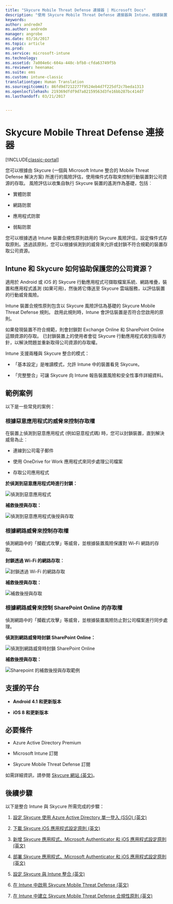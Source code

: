 ```yaml
---
title: "Skycure Mobile Threat Defense 連接器 | Microsoft Docs"
description: "使用 Skycure Mobile Threat Defense 連接器與 Intune，根據裝置、網路和應用程式風險，保護對公司資源的存取。"
keywords: 
author: andredm7
ms.author: andredm
manager: angrobe
ms.date: 03/16/2017
ms.topic: article
ms.prod: 
ms.service: microsoft-intune
ms.technology: 
ms.assetid: 7a004e6c-604a-448c-bfb8-cfda63749f5b
ms.reviewer: heenamac
ms.suite: ems
ms.custom: intune-classic
translationtype: Human Translation
ms.sourcegitcommit: 86fd9d7212277f9524eb4d7f225df2c7beda1313
ms.openlocfilehash: 219369dfdf9d7a82159563d3fe16bb287bc414d7
ms.lasthandoff: 03/21/2017


---
```


# <a name="skycure-mobile-threat-defense-connector"></a>Skycure Mobile Threat Defense 連接器

[!INCLUDE[classic-portal](../includes/classic-portal.md)]

您可以根據由 Skycure (一個與 Microsoft Intune 整合的 Mobile Threat Defense 解決方案) 所進行的風險評估，使用條件式存取來控制行動裝置對公司資源的存取。 風險評估以收集自執行 Skycure 裝置的遙測作為基礎，包括︰

-   實體防禦

-   網路防禦

-   應用程式防禦

-   弱點防禦

您可以根據透過 Intune 裝置合規性原則啟用的 Skycure 風險評估，設定條件式存取原則。透過該原則，您可以根據偵測到的威脅來允許或封鎖不符合規範的裝置存取公司資源。

## <a name="how-do-intune-and-skycure-help-protect-your-company-resources"></a>Intune 和 Skycure 如何協助保護您的公司資源？

適用於 Android 或 iOS 的 Skycure 行動應用程式可擷取檔案系統、網路堆疊，裝置和應用程式遙測 (如果可用)，然後將它傳送至 Skycure 雲端服務，以評估裝置的行動威脅風險。

Intune 裝置合規性原則包含以 Skycure 風險評估為基礎的 Skycure Mobile Threat Defense 規則。 啟用此規則時，Intune 會評估裝置是否符合您啟用的原則。

如果發現裝置不符合規範，則會封鎖對 Exchange Online 和 SharePoint Online 這類資源的存取。 已封鎖裝置上的使用者會從 Skycure 行動應用程式收到指導方針，以解決問題並重新取得公司資源的存取權。

Intune 支援兩種與 Skycure 整合的模式：

-   「基本設定」是唯讀模式，允許 Intune 中的裝置看見 Skycure。

-   「完整整合」可讓 Skycure 向 Intune 報告裝置風險和安全性事件詳細資料。

## <a name="sample-scenarios"></a>範例案例

以下是一些常見的案例：

### <a name="control-access-based-on-threats-from-malicious-apps"></a>根據惡意應用程式的威脅來控制存取權

在裝置上偵測到惡意應用程式 (例如惡意程式碼) 時，您可以封鎖裝置，直到解決威脅為止︰

-   連線到公司電子郵件

-   使用 OneDrive for Work 應用程式來同步處理公司檔案

-   存取公司應用程式

**於偵測到惡意應用程式時進行封鎖：**

![偵測到惡意應用程式](../media/mtp/skycure-arch-1.png)

**補救後授與存取：**

![偵測到惡意應用程式後授與存取](../media/mtp/skycure-arch-2.png)

### <a name="control-access-based-on-threat-to-network"></a>根據網路威脅來控制存取權

偵測網路中的「攔截式攻擊」等威脅，並根據裝置風險保護對 Wi-Fi 網路的存取。

**封鎖透過 Wi-Fi 的網路存取︰**

![封鎖透過 Wi-Fi 的網路存取](../media/mtp/skycure-arch-3.png)

**補救後授與存取：**

![補救後授與存取](../media/mtp/skycure-arch-4.png)

### <a name="control-access-to-sharepoint-online-based-on-threat-to-network"></a>根據網路威脅來控制 SharePoint Online 的存取權

偵測網路中的「攔截式攻擊」等威脅，並根據裝置風險防止對公司檔案進行同步處理。

**偵測到網路威脅時封鎖 SharePoint Online：**

![偵測到網路威脅時封鎖 SharePoint Online](../media/mtp/skycure-arch-5.png)

**補救後授與存取：**

![Sharepoint 的補救後授與存取範例](../media/mtp/skycure-arch-6.png)

## <a name="supported-platforms"></a>支援的平台

-   **Android 4.1 和更新版本**

-   **iOS 8 和更新版本**

## <a name="pre-requisites"></a>必要條件

-   Azure Active Directory Premium

-   Microsoft Intune 訂閱

-   Skycure Mobile Threat Defense 訂閱

如需詳細資訊，請參閱 [Skycure 網站 (英文)](https://www.skycure.com/skycure-microsoft-integration/)。

## <a name="next-steps"></a>後續步驟

以下是整合 Intune 與 Skycure 所需完成的步驟：

1.  [設定 Skycure 使用 Azure Active Directory 單一登入 (SSO) (英文)](https://docs.microsoft.com/intune/deploy-use/configure-skycure-to-use-azure-active-directory-single-sign-on)

2.  [下載 Skycure iOS 應用程式設定原則 (英文)](https://docs.microsoft.com/intune/deploy-use/download-skycure-ios-app-configuration-policy)

3.  [新增 Skycure 應用程式、Microsoft Authenticator 和 iOS 應用程式設定原則 (英文)](https://docs.microsoft.com/intune/deploy-use/add-skycure-apps-microsoft-authenticator-and-ios-app-configuration-policy)

4.  [部署 Skycure 應用程式、Microsoft Authenticator 和 iOS 應用程式設定原則 (英文)](https://docs.microsoft.com/intune/deploy-use/deploy-skycure-apps-microsoft-authenticator-app-and-ios-app-configuration-policy)

5.  [設定 Skycure 與 Intune 整合 (英文)](https://docs.microsoft.com/intune/deploy-use/setup-the-skycure-integration-with-Intune)

6.  [在 Intune 中啟用 Skycure Mobile Threat Defense (英文)](https://docs.microsoft.com/intune/deploy-use/enable-skycure-mobile-threat-defense-in-intune)

7.  [在 Intune 中建立 Skycure Mobile Threat Defense 合規性原則 (英文)](https://docs.microsoft.com/intune/deploy-use/create-skycure-mobile-threat-defense-compliance-policy)

